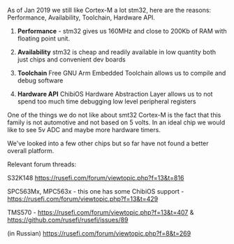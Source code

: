
As of Jan 2019 we still like Cortex-M a lot stm32, here are the reasons: Performance, Availability,
Toolchain, Hardware API.

1. **Performance** - stm32 gives us 160MHz and close to 200Kb of RAM with floating point unit.

2. **Availability** stm32 is cheap and readily available in low quantity both just chips and convenient dev boards

3. **Toolchain** Free GNU Arm Embedded Toolchain allows us to compile and debug software

4. **Hardware API** ChibiOS Hardware Abstraction Layer allows us to not spend too much time debugging low level peripheral registers

One of the things we do not like about smt32 Cortex-M is the fact that this family is not automotive and not based on 5 volts.
In an ideal chip we would like to see 5v ADC and maybe more hardware timers. 


We've looked into a few other chips but so far have not found a better overall platform.

Relevant forum threads:

S32K148 https://rusefi.com/forum/viewtopic.php?f=13&t=816

SPC563Mx, MPC563x - this one has some ChibiOS support - https://rusefi.com/forum/viewtopic.php?f=13&t=429

TMS570 - https://rusefi.com/forum/viewtopic.php?f=13&t=407 & https://github.com/rusefi/rusefi/issues/89

(in Russian) https://rusefi.com/forum/viewtopic.php?f=8&t=269